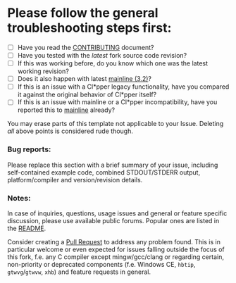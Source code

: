 # Please follow the general troubleshooting steps first:

- [ ] Have you read the [CONTRIBUTING](CONTRIBUTING.md) document?
- [ ] Have you tested with the _latest_ fork source code revision?
- [ ] If this was working before, do you know which one was the latest working
      revision?
- [ ] Does it also happen with latest
      [mainline (3.2)](https://github.com/harbour/core)?
- [ ] If this is an issue with a Cl\*pper legacy functionality, have you
      compared it against the original behavior of Cl\*pper itself?
- [ ] If this is an issue with mainline or a Cl\*pper incompatibility, have
      you reported this to
      [mainline](https://groups.google.com/forum/#!forum/harbour-devel)
      already?

You may erase parts of this template not applicable to your Issue. Deleting
_all_ above points is considered rude though.

### Bug reports:

Please replace this section with a brief summary of your issue, including
self-contained example code, combined STDOUT/STDERR output, platform/compiler
and version/revision details.

### Notes:

In case of inquiries, questions, usage issues and general or feature specific
discussion, please use available public forums. Popular ones are listed in
the [README](../README.md#external-links).

Consider creating a [Pull Request](https://github.com/vszakats/harbour-core/pulls)
to address any problem found. This is in particular welcome or even expected
for issues falling outside the focus of this fork, f.e. any C compiler except
mingw/gcc/clang or regarding certain, non-priority or deprecated components
(f.e. Windows CE, `hbtip`, `gtwvg`/`gtwvw`, `xhb`) and feature requests in
general.
